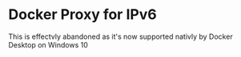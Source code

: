 # Docker Proxy for IPv6
This is effectvly abandoned as it's now supported nativly by Docker Desktop on Windows 10
